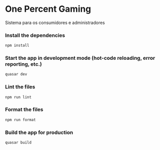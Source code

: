 # One Percent Gaming

Sistema para os consumidores e administradores

### Install the dependencies
```bash
npm install
```

### Start the app in development mode (hot-code reloading, error reporting, etc.)
```bash
quasar dev
```

### Lint the files
```bash
npm run lint
```

### Format the files
```bash
npm run format
```

### Build the app for production
```bash
quasar build
```
